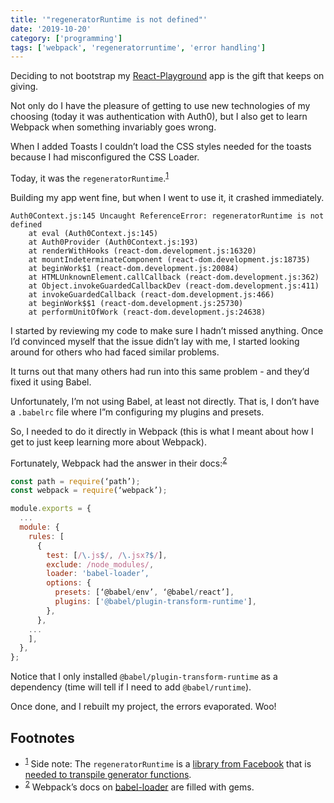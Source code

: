 ```yaml
---
title: '"regeneratorRuntime is not defined"'
date: '2019-10-20'
category: ['programming']
tags: ['webpack', 'regeneratorruntime', 'error handling']
---
```


Deciding to not bootstrap my [React-Playground](https://github.com/stephencweiss/react-playground) app is the gift that keeps on giving.

Not only do I have the pleasure of getting to use new technologies of my choosing (today it was authentication with Auth0), but I also get to learn Webpack when something invariably goes wrong.

When I added Toasts I couldn’t load the CSS styles needed for the toasts because I had misconfigured the CSS Loader.

Today, it was the `regeneratorRuntime`.<sup>[1](#footnotes)</sup><a id="fn1"></a>

Building my app went fine, but when I went to use it, it crashed immediately.

```shell
Auth0Context.js:145 Uncaught ReferenceError: regeneratorRuntime is not defined
    at eval (Auth0Context.js:145)
    at Auth0Provider (Auth0Context.js:193)
    at renderWithHooks (react-dom.development.js:16320)
    at mountIndeterminateComponent (react-dom.development.js:18735)
    at beginWork$1 (react-dom.development.js:20084)
    at HTMLUnknownElement.callCallback (react-dom.development.js:362)
    at Object.invokeGuardedCallbackDev (react-dom.development.js:411)
    at invokeGuardedCallback (react-dom.development.js:466)
    at beginWork$$1 (react-dom.development.js:25730)
    at performUnitOfWork (react-dom.development.js:24638)
```

I started by reviewing my code to make sure I hadn’t missed anything. Once I’d convinced myself that the issue didn’t lay with me, I started looking around for others who had faced similar problems.

It turns out that many others had run into this same problem - and they’d fixed it using Babel.

Unfortunately, I’m not using Babel, at least not directly. That is, I don’t have a `.babelrc` file where I”m configuring my plugins and presets.

So, I needed to do it directly in Webpack (this is what I meant about how I get to just keep learning more about Webpack).

Fortunately, Webpack had the answer in their docs:<sup>[2](#footnotes)</sup><a id="fn2"></a>

```javascript
const path = require(‘path’);
const webpack = require(‘webpack’);

module.exports = {
  ...
  module: {
    rules: [
      {
        test: [/\.js$/, /\.jsx?$/],
        exclude: /node_modules/,
        loader: 'babel-loader’,
        options: {
          presets: [‘@babel/env’, ‘@babel/react’],
          plugins: ['@babel/plugin-transform-runtime'],
        },
      },
    ...
    ],
  },
};

```

Notice that I only installed `@babel/plugin-transform-runtime` as a dependency (time will tell if I need to add `@babel/runtime`).

Once done, and I rebuilt my project, the errors evaporated. Woo!

## Footnotes

- <sup>[1](#fn1)</sup> Side note: The `regeneratorRuntime` is a [library from Facebook](https://github.com/facebook/regenerator/blob/master/packages/regenerator-runtime/runtime.js) that is [needed to transpile generator functions](https://babeljs.io/docs/en/babel-polyfill).
- <sup>[2](#fn2)</sup> Webpack’s docs on [babel-loader](https://webpack.js.org/loaders/babel-loader/#babel-is-injecting-helpers-into-each-file-and-bloating-my-code) are filled with gems.
